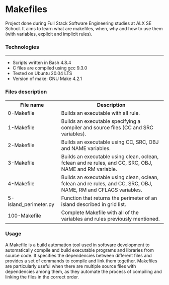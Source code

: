 # Makefiles

<p>Project done during Full Stack Software Engineering studies at ALX SE School. It aims to learn what are makefiles, when, why and how to use them (with variables, explicit and implicit rules).</p>

<h3>Technologies</h3>
<hr/>

<ul>
    <li>Scripts written in Bash 4.8.4</li>
    <li>C files are compiled using gcc 9.3.0</li>
    <li>Tested on Ubuntu 20.04 LTS</li>
    <li>Version of make: GNU Make 4.2.1</li>
</ul>

<h3>Files description</h3>

<table>
    <tr>
        <th>File name</th>
        <th>Description</th>
    </tr>
    <tr>
        <td>0-Makefile</td>
        <td>Builds an executable with all rule.</td>
    </tr>
    <tr>
        <td>1-Makefile</td>
        <td>Builds an executable specifying a compiler and source files (CC and SRC variables).</td>
    </tr>
    <tr>
        <td>2-Makefile</td>
        <td>Builds an executable using CC, SRC, OBJ and NAME variables.</td>
    </tr>
    <tr>
        <td>3-Makefile</td>
        <td>Builds an executable using clean, oclean, fclean and re rules, and CC, SRC, OBJ, NAME and RM variable.</td>
    </tr>
    <tr>
        <td>4-Makefile</td>
        <td>Builds an executable using clean, oclean, fclean and re rules, and CC, SRC, OBJ, NAME, RM and CFLAGS variables.</td>
    </tr>
    <tr>
        <td>5-island_perimeter.py</td>
        <td>Function that returns the perimeter of an island described in grid list.</td>
    </tr>
    <tr>
        <td>100-Makefile</td>
        <td>Complete Makefile with all of the variables and rules previously mentioned.</td>
    </tr>
</table>

<h3>Usage</h3>
<p>A Makefile is a build automation tool used in software development to automatically compile and build executable programs and libraries from source code. It specifies the dependencies between different files and provides a set of commands to compile and link them together. Makefiles are particularly useful when there are multiple source files with dependencies among them, as they automate the process of compiling and linking the files in the correct order.</p>